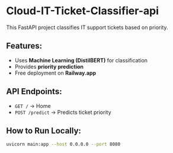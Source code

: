 # Cloud-IT-Ticket-Classifier-api

This FastAPI project classifies IT support tickets based on priority.

##  Features:
- Uses **Machine Learning (DistilBERT)** for classification
- Provides **priority prediction**
- Free deployment on **Railway.app**

##  API Endpoints:
- `GET /` → Home
- `POST /predict` → Predicts ticket priority

##  How to Run Locally:
```sh
uvicorn main:app --host 0.0.0.0 --port 8080
